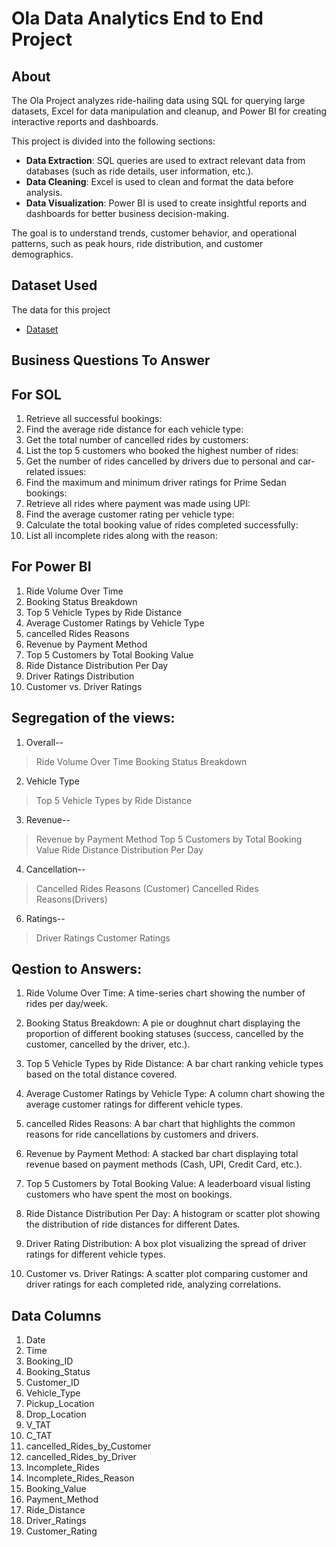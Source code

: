 # Ola Data Analytics End to End Project 

## About
The Ola Project analyzes ride-hailing data using SQL for querying large datasets, Excel for data manipulation and cleanup, and Power BI for creating interactive reports and dashboards.

This project is divided into the following sections:
- **Data Extraction**: SQL queries are used to extract relevant data from databases (such as ride details, user information, etc.).
- **Data Cleaning**: Excel is used to clean and format the data before analysis.
- **Data Visualization**: Power BI is used to create insightful reports and dashboards for better business decision-making.

The goal is to understand trends, customer behavior, and operational patterns, such as peak hours, ride distribution, and customer demographics.
## Dataset Used
The data for this project 
- <a href = "https://github.com/Anjalikumariyes/Ola-Data-Analyst-Project/blob/main/Ola-data-file.xlsx"> Dataset</a>
## Business Questions To Answer
## For SOL 
 1. Retrieve all successful bookings:
 2. Find the average ride distance for each vehicle type:
 3. Get the total number of cancelled rides by customers:
 4. List the top 5 customers who booked the highest number of rides:
 5. Get the number of rides cancelled by drivers due to personal and car-related issues:
 6. Find the maximum and minimum driver ratings for Prime Sedan bookings:
 7. Retrieve all rides where payment was made using UPI:
 8. Find the average customer rating per vehicle type:
 9. Calculate the total booking value of rides completed successfully:
 10. List all incomplete rides along with the reason:
 ## For Power BI 
 1. Ride Volume Over Time
 2. Booking Status Breakdown
 3. Top 5 Vehicle Types by Ride Distance
 4. Average Customer Ratings by Vehicle Type
 5. cancelled Rides Reasons
 6. Revenue by Payment Method
 7. Top 5 Customers by Total Booking Value
 8. Ride Distance Distribution Per Day
 9. Driver Ratings Distribution
 10. Customer vs. Driver Ratings

## Segregation of the views:
 1. Overall--
 >  Ride Volume Over Time
 >  Booking Status Breakdown
 
 2. Vehicle Type
  > Top 5 Vehicle Types by Ride Distance

 3. Revenue--
 >  Revenue by Payment Method
 >  Top 5 Customers by Total Booking Value
 >  Ride Distance Distribution Per Day
 
 4. Cancellation--
 >  Cancelled Rides Reasons (Customer)
 >  Cancelled Rides Reasons(Drivers)

 6. Ratings--
 >  Driver Ratings
 >  Customer Ratings

 ##  Qestion to Answers:
 1. Ride Volume Over Time: A time-series chart showing the number of rides per day/week.

 2. Booking Status Breakdown: A pie or doughnut chart displaying the proportion of different
 booking statuses (success, cancelled by the customer, cancelled by the driver, etc.).
 
 3. Top 5 Vehicle Types by Ride Distance: A bar chart ranking vehicle types based on the total
 distance covered.

 4. Average Customer Ratings by Vehicle Type: A column chart showing the average
 customer ratings for different vehicle types.
 
 5. cancelled Rides Reasons: A bar chart that highlights the common reasons for ride
 cancellations by customers and drivers.
 
 6. Revenue by Payment Method: A stacked bar chart displaying total revenue based on
 payment methods (Cash, UPI, Credit Card, etc.).
 
 7. Top 5 Customers by Total Booking Value: A leaderboard visual listing customers who have
 spent the most on bookings.
 
 8. Ride Distance Distribution Per Day: A histogram or scatter plot showing the distribution of
 ride distances for different Dates.

 9. Driver Rating Distribution: A box plot visualizing the spread of driver ratings for different
 vehicle types.

 10. Customer vs. Driver Ratings: A scatter plot comparing customer and driver ratings for
 each completed ride, analyzing correlations.
     
 ## Data Columns
 1. Date
 2. Time
 3. Booking_ID
 4. Booking_Status
 5. Customer_ID
 6. Vehicle_Type
 7. Pickup_Location
 8. Drop_Location
 9. V_TAT
 10. C_TAT
 11. cancelled_Rides_by_Customer
 12. cancelled_Rides_by_Driver
 13. Incomplete_Rides
 14. Incomplete_Rides_Reason
 15. Booking_Value
 16. Payment_Method
 17. Ride_Distance
 18. Driver_Ratings
 19. Customer_Rating
